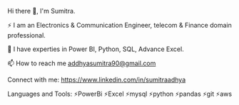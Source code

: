 Hi there 👋, I'm Sumitra.

⚡ I am an Electronics & Communication Engineer, telecom & Finance domain professional.

🌱 I have experties in Power BI, Python, SQL, Advance Excel.

📫 How to reach me addhyasumitra90@gmail.com

Connect with me:
https://www.linkedin.com/in/sumitraadhya

Languages and Tools:
⚡PowerBi
⚡Excel
⚡mysql
⚡python
⚡pandas
⚡git
⚡aws


